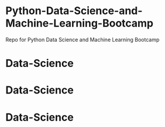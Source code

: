 # Python-Data-Science-and-Machine-Learning-Bootcamp
Repo for Python Data Science and Machine Learning Bootcamp
# Data-Science
# Data-Science
# Data-Science
